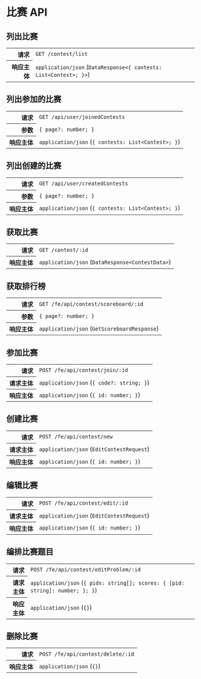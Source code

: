 # 比赛 API

## 列出比赛

<table>
  <tr>
    <th align="right">请求</th>
    <td><code>GET /contest/list</code></td>
  </tr>
  <tr>
    <th align="right">响应主体</th>
    <td><code>application/json</code> (<code>DataResponse&lt;{ contests: List&lt;Contest&gt;; }&gt;</code>)</td>
  </tr>
</table>

## 列出参加的比赛

<table>
  <tr>
    <th align="right">请求</th>
    <td><code>GET /api/user/joinedContests</code></td>
  </tr>
  <tr>
    <th align="right">参数</th>
    <td><code>{ page?: number; }</code></td>
  </tr>
  <tr>
    <th align="right">响应主体</th>
    <td><code>application/json</code> (<code>{ contests: List&lt;Contest&gt;; }</code>)</td>
  </tr>
</table>

## 列出创建的比赛

<table>
  <tr>
    <th align="right">请求</th>
    <td><code>GET /api/user/createdContests</code></td>
  </tr>
  <tr>
    <th align="right">参数</th>
    <td><code>{ page?: number; }</code></td>
  </tr>
  <tr>
    <th align="right">响应主体</th>
    <td><code>application/json</code> (<code>{ contests: List&lt;Contest&gt;; }</code>)</td>
  </tr>
</table>

## 获取比赛

<table>
  <tr>
    <th align="right">请求</th>
    <td><code>GET /contest/:id</code></td>
  </tr>
  <tr>
    <th align="right">响应主体</th>
    <td><code>application/json</code> (<code>DataResponse&lt;ContestData&gt;</code>)</td>
  </tr>
</table>

## 获取排行榜

<table>
  <tr>
    <th align="right">请求</th>
    <td><code>GET /fe/api/contest/scoreboard/:id</code></td>
  </tr>
  <tr>
    <th align="right">参数</th>
    <td><code>{ page?: number; }</code></td>
  </tr>
  <tr>
    <th align="right">响应主体</th>
    <td><code>application/json</code> (<code>GetScoreboardResponse</code>)</td>
  </tr>
</table>

## 参加比赛

<table>
  <tr>
    <th align="right">请求</th>
    <td><code>POST /fe/api/contest/join/:id</code></td>
  </tr>
  <tr>
    <th align="right">请求主体</th>
    <td><code>application/json</code> (<code>{ code?: string; }</code>)</td>
  </tr>
  <tr>
    <th align="right">响应主体</th>
    <td><code>application/json</code> (<code>{ id: number; }</code>)</td>
  </tr>
</table>

## 创建比赛

<table>
  <tr>
    <th align="right">请求</th>
    <td><code>POST /fe/api/contest/new</code></td>
  </tr>
  <tr>
    <th align="right">请求主体</th>
    <td><code>application/json</code> (<code>EditContestRequest</code>)</td>
  </tr>
  <tr>
    <th align="right">响应主体</th>
    <td><code>application/json</code> (<code>{ id: number; }</code>)</td>
  </tr>
</table>

## 编辑比赛

<table>
  <tr>
    <th align="right">请求</th>
    <td><code>POST /fe/api/contest/edit/:id</code></td>
  </tr>
  <tr>
    <th align="right">请求主体</th>
    <td><code>application/json</code> (<code>EditContestRequest</code>)</td>
  </tr>
  <tr>
    <th align="right">响应主体</th>
    <td><code>application/json</code> (<code>{ id: number; }</code>)</td>
  </tr>
</table>

## 编排比赛题目

<table>
  <tr>
    <th align="right">请求</th>
    <td><code>POST /fe/api/contest/editProblem/:id</code></td>
  </tr>
  <tr>
    <th align="right">请求主体</th>
    <td><code>application/json</code> (<code>{ pids: string[]; scores: { [pid: string]: number; }; }</code>)</td>
  </tr>
  <tr>
    <th align="right">响应主体</th>
    <td><code>application/json</code> (<code>{}</code>)</td>
  </tr>
</table>

## 删除比赛

<table>
  <tr>
    <th align="right">请求</th>
    <td><code>POST /fe/api/contest/delete/:id</code></td>
  </tr>
  <tr>
    <th align="right">响应主体</th>
    <td><code>application/json</code> (<code>{}</code>)</td>
  </tr>
</table>
